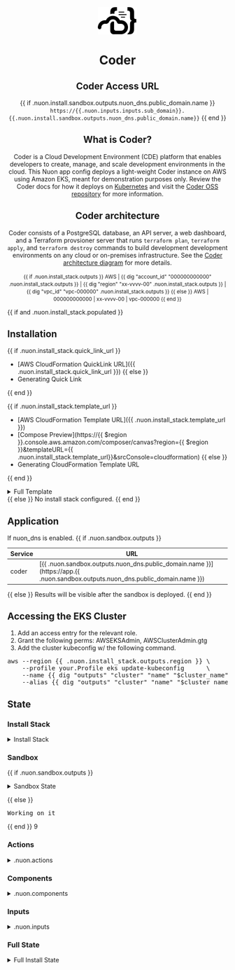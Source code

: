<center>
  <img src="https://raw.githubusercontent.com/coder/presskit/refs/heads/main/logos/coder_logo_transparent_black.svg"/>
  <h1>Coder</h1>

## Coder Access URL

{{ if .nuon.install.sandbox.outputs.nuon_dns.public_domain.name }}
`https://{{.nuon.inputs.inputs.sub_domain}}.{{.nuon.install.sandbox.outputs.nuon_dns.public_domain.name}}`
{{ end }}

## What is Coder?
Coder is a Cloud Development Environment (CDE) platform that enables developers to create, manage, and scale development environments in the cloud. This Nuon app config deploys a light-weight Coder instance on AWS using Amazon EKS, meant for demonstration purposes only. Review the Coder docs for how it deploys on [Kubernetes](https://coder.com/docs/install/kubernetes) and visit the [Coder OSS repository](https://github.com/coder/coder) for more information.

## Coder architecture
Coder consists of a PostgreSQL database, an API server, a web dashboard, and a Terraform provsioner server that runs `terraform plan`, `terraform apply`, and `terraform destroy` commands to build development development environments on any cloud or on-premises infrastructure.  See the [Coder architecture diagram](https://coder.com/docs/admin/infrastructure/architecture) for more details.

  <small>
{{ if .nuon.install_stack.outputs }}
AWS | {{ dig "account_id" "000000000000" .nuon.install_stack.outputs }} | {{ dig "region" "xx-vvvv-00" .nuon.install_stack.outputs }} | {{ dig "vpc_id" "vpc-000000" .nuon.install_stack.outputs }}
{{ else }}
AWS | 000000000000 | xx-vvvv-00 | vpc-000000
{{ end }}
  </small>
</center>

{{ if and .nuon.install_stack.populated }}

## Installation

{{ if .nuon.install_stack.quick_link_url }}

- [AWS CloudFormation QuickLink URL]({{ .nuon.install_stack.quick_link_url }}) {{ else }}
- Generating Quick Link

{{ end }}

{{ if .nuon.install_stack.template_url }}

- [AWS CloudFormation Template URL]({{ .nuon.install_stack.template_url }})
- [Compose
  Preview](https://{{ $region }}.console.aws.amazon.com/composer/canvas?region={{ $region }}&templateURL={{ .nuon.install_stack.template_url}}&srcConsole=cloudformation)
  {{ else }}
- Generating CloudFormation Template URL

{{ end }}

<details>
<summary>Full Template</summary>
{{ $template := .nuon.install_stack.template_json | fromJson }}
<pre>{{ $template | toPrettyJson }}</pre>
</details>
{{ else }}
No install stack configured.
{{ end }}

## Application

If nuon_dns is enabled. {{ if .nuon.sandbox.outputs }}

| Service | URL                                                                                                                                   |
| ------- | ------------------------------------------------------------------------------------------------------------------------------------- |
| coder  | [{{ .nuon.sandbox.outputs.nuon_dns.public_domain.name }}](https://app.{{ .nuon.sandbox.outputs.nuon_dns.public_domain.name }}) |

{{ else }} Results will be visible after the sandbox is deployed. {{ end }}

## Accessing the EKS Cluster

1. Add an access entry for the relevant role.
2. Grant the following perms: AWSEKSAdmin, AWSClusterAdmin.gtg
3. Add the cluster kubeconfig w/ the following command.

<pre>
aws --region {{ .nuon.install_stack.outputs.region }} \
    --profile your.Profile eks update-kubeconfig      \
    --name {{ dig "outputs" "cluster" "name" "$cluster_name" .nuon.sandbox }} \
    --alias {{ dig "outputs" "cluster" "name" "$cluster_name" .nuon.sandbox }}
</pre>

## State

### Install Stack

<details>
  <summary>Install Stack</summary>
  <pre>{{ toPrettyJson .nuon.install_stack }}</pre>
</details>

### Sandbox

{{ if .nuon.sandbox.outputs }}

<details>
<summary>Sandbox State</summary>
<pre class="json">{{ toPrettyJson .nuon.sandbox.outputs }}</pre>
</details>

{{ else }}

<pre>Working on it</pre>

{{ end }} 9

### Actions

<details>
<summary>.nuon.actions</summary>
<pre>{{ toPrettyJson .nuon.actions }}</pre>
</details>

### Components

<details>
<summary>.nuon.components</summary>
<pre>{{ toPrettyJson .nuon.components }}</pre>
</details>

### Inputs

<details>
<summary>.nuon.inputs</summary>
<pre>{{ toPrettyJson .nuon.inputs }}</pre>
</details>

### Full State

<details>
<summary>Full Install State</summary>
<pre>{{ toPrettyJson .nuon }}</pre>
</details>
